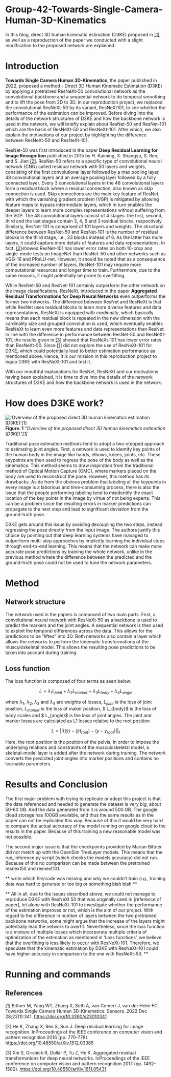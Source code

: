 # Group-42-Towards-Single-Camera-Human-3D-Kinematics
In this blog, direct 3D human kinematic estimation (D3KE) proposed in [[1]](#1), as well as a reproduction of the paper we conducted with a slight modification to the proposed network are explained.


# Introduction
**Towards Single Camera Human 3D-Kinematics**, the paper published in 2022, proposed a method - Direct 3D Human Kinematic Estimation (D3KE) by applying a pretrained ResNeXt-50 convolutional network as the convolutional backbone and a sequential network to do temporal smoothing and to lift the pose from 2D to 3D. In our reproduction project, we replaced the convolutional ResNeXt-50 by its variant, ResNeXt101, to see whether the performance of the estimation can be improved.
Before diving into the details of the network structures of D3KE and how the backbone network is used in the network, we will briefly explain about ResNet-50 and ResNet-101 which are the basis of ResNeXt-50 and ResNeXt-101. After which, we also explain the motivations of our project by highlighting the difference between ResNeXt-50 and ResNeXt-101.


ResNet-50 was first introduced in the paper **Deep Residual Learning for Image Recognition** published in 2015 by H. Kaiming, X. Shangyu, S. Ren, and S. Jian [[2]](#2). ResNet-50 refers to a specific type of convolutional neural network (CNN) called residual network with 50 layers and weights, consisting of the first convolutional layer followed by a max pooling layer, 48 convolutional layers and an average pooling layer followed by a fully connected layer. Every 3 convolutional layers in the 48 convolutional layers form a residual block where a residual connection, also known as skip connection is used. Skip connections are the main key feature of ResNet, with which the vanishing gradient problem (VGP) is mitigated by allowing feature maps to bypass intermediate layers, which in turn enables the deeper layers to learn more complex representations without suffering from the VGP. The 48 convolutional layers consist of 4 stages: the first, second, third and the last stages contain 3, 4, 6 and 3 residual blocks, respectively. Similarly, ResNet-101 is comprised of 101 layers and weights. The structural difference between ResNet-50 and ResNet-101 is the number of residual blocks in the third stage, i.e., 23 blocks instead of 6. As the latter has more layers, it could capture more details of features and data representations. In fact, [[2]](#2)showed ResNet-101 has lower error rates on both 10-crop and single-mode tests on ImageNet than ResNet-50 and other networks such as VGG-16 and PReLU-net. However, it should be noted that as a consequence of the increased number of layers, ResNet-101 may require more computational resources and longer time to train. Furthermore, due to the same reasons, it might potentially be prone to overfitting.


While ResNet-50 and ResNet-101 certainly outperform the other network on the image classifications, ResNeXt, introduced in the paper **Aggregated Residual Transformations for Deep Neural Networks** even outperforms the former two networks. The difference between ResNet and ResNeXt is that while ResNet uses residual blocks to learn more diverse features and data representations, ResNeXt is equipped with *cardinality*, which basically means that each residual block is repeated in the new dimension with the cardinality size and grouped convolution is used, which eventually enables ResNeXt to learn even more features and data representations than ResNet. In line with the difference in performance between ResNet-50 and ResNeXt-101, the results given in [[3]](#3) showed that ResNeXt-101 has lower error rates than ResNeXt-50. Since [[1]](#1) did not explore the use of ResNeXt-101 for D3KE, which could potentially lead to better estimation performance as mentioned above. Hence, it is our mission in this reproduction project to equip D3KE with ResNeXt-101 and test it.

With our mouthful explanations for ResNet, ResNeXt and our motivations having been explained, it is time to dive into the details of the network structures of D3KE and how the backbone network is used in the network.

# How does D3KE work?
!['Overview of the proposed direct 3D human kinematics estimation (D3KE)'[[1]](#1)](https://user-images.githubusercontent.com/104576899/234027838-11b4e92e-5fe1-4a5f-abb9-3866960eaa8a.png)
**Figure. 1** *"Overview of the proposed direct 3D human kinematics estimation (D3KE)"[[1]](#1)* <br>

Traditional pose estimation methods tend to adopt a two-stepped approach to estimating joint angles. First, a network is used to identify key points of the human body in the image like hands, elbows, knees, joints, etc. These keypoints are then used to regress the pose of the body as well as the kinematics. This method seems to draw inspiration from the traditional method of Optical Motion Capture (OMC), where markers placed on the body are used to reconstruct the pose. However, this method has its drawbacks. Aside from the obvious problem that labeling all the keypoints in every image is a laborious and time-consuming process, there is also the issue that the people performing labeling tend to misidentify the exact location of the key points in the image by virtue of not being experts. This can be a problem since the resulting errors in marker predictions can propagate to the next step and lead to significant deviation from the ground-truth pose.

D3KE gets around this issue by avoiding decoupling the two steps, instead regressing the pose directly from the input image. The authors justify this choice by pointing out that deep learning systems have managed to outperform multi-step approaches by implicitly learning the individual steps through end-to-end learning. This means that the network can make more accurate pose predictions by training the whole network, unlike in the previous method where the difference between the predicted and the ground-truth pose could not be used to tune the network parameters.

# Method

## Network structure
The network used in the papers is composed of two main parts. First, a convolutional neural network with ResNeXt-50 as a backbone is used to predict the markers and the joint angles. A sequential network is then used to exploit the temporal differences across the data. This allows for the predictions to be “lifted” into 3D. Both networks also contain a layer which allows the networks to perform the kinematic transformations of the musculoskeletal model. This allows the resulting pose predictions to be taken into account during training.

## Loss function
The loss function is composed of four terms as seen below:

$$L = \lambda_1 L_{joint} + \lambda_2 L_{marker} + \lambda_3 L_{body} + \lambda_4 L_{angle}$$

where $\lambda_1$, $\lambda_2$, $\lambda_3$ and $\lambda_4$ are weights of losses, $L_{joint}$ is the loss of joint position, $L_{marker}$ is the loss of maker position, $ L_{body}$ is the loss of body scales and $ L_{angle}$ is the loss of joint angles.
The joint and marker losses are calculated as L1 losses relative to the root position

$$L = ||(\hat(y) - \hat(y)_{root}) - (y - y_{root})||_1$$

Here, the root position is the position of the pelvis.
In order to impose the underlying relations and constraints of the musculoskeletal model, a skeletal-model layer is added after the network during training. The network converts the predicted joint angles into marker positions and contains no learnable parameters.




# Results and Conclusion
The first major problem with trying to replicate or adapt this project is that the data referenced and needed to generate the dataset is very big, about 50-60 GB. And the data generated from it is around 500 GB. The google cloud storage has 100GB available, and thus the same results as in the paper can not be replicated this way. Because of this it would be very hard to compare the actual accuracy of the model running on google cloud to the results in the paper.
Because of this training a new reasonable model was not possible.

The second major issue is that the checkpoints provided by Marian Bittner did not match up with the OpenSim TreeLayer models. This means that the run_inference.py script (which checks the models accuracy) did not run. Because of this no comparison can be made between the pretrained resnext50 and resnext101.



** write which file/code was missing and why we couldn’t train (i.g., training data was hard to generate or too big or something blah blah **

** All in all, due to the issues described above, we could not manage to reproduce D3KE with ResNeXt 50 that was originally used in [reference of paper], let alone with ResNeXt-101 to investigate whether the performance of the estimation improves or not, which is the aim of our project. With regard to the difference in number of layers between the two pretrained backbone networks, some might argue that the increase of the layers might potentially lead the network to overfit. Nevertheless, since the loss function is a mixture of multiple losses which incorporate multiple criteria of optimization of the estimation as mentioned in ‘Loss functions’, we believe that the overfitting is less likely to occur with ResNeXt-101. Therefore, we speculate that the kinematic estimation by D3KE with ResNeXt-101 could have higher accuracy in comparison to the one with ResNeXt-50. **


# Running and commands





## References
<a id="1">[1]</a> 
Bittner M, Yang WT, Zhang X, Seth A, van Gemert J, van der Helm FC. Towards Single Camera Human 3D-Kinematics. Sensors. 2022 Dec 28;23(1):341. https://doi.org/10.3390/s23010341

<a id="2">[2]</a> 
He K, Zhang X, Ren S, Sun J. Deep residual learning for image recognition. InProceedings of the IEEE conference on computer vision and pattern recognition 2016 (pp. 770-778).
https://doi.org/10.48550/arXiv.1512.03385

<a id="3">[3]</a> 
Xie S, Girshick R, Dollár P, Tu Z, He K. Aggregated residual transformations for deep neural networks. InProceedings of the IEEE conference on computer vision and pattern recognition 2017 (pp. 1492-1500).
https://doi.org/10.48550/arXiv.1611.05431





